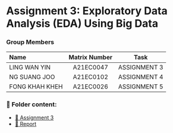 
# Assignment 3: Exploratory Data Analysis (EDA) Using Big Data
### Group Members

| Name                                     | Matrix Number | Task |
| :---------------------------------------- | :-------------: | ------------- |
|LING WAN YIN        | A21EC0047     | ASSIGNMENT 3  |
|NG SUANG JOO        | A21EC0102     | ASSIGNMENT 4  |
|FONG KHAH KHEH      | A21EC0026     | ASSIGNMENT 5  |


### 📂 Folder content:
* [📖 Assignment 3](ass3.ipynb)
* [📖 Report](report.md)
